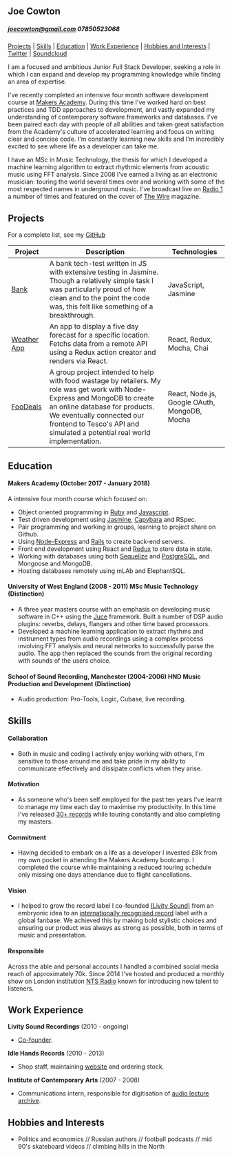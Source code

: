 ## Joe Cowton
##### joecowton@gmail.com 07850523068

[Projects](#projects) | [Skills](#skills) | [Education](#education) | [Work Experience](#experience) | [Hobbies and Interests](#hobbies-and-interests) | [Twitter](http://www.twitter.com/kowton) | [Soundcloud](http://www.soundcloud.com/kowton)

I am a focused and ambitious Junior Full Stack Developer, seeking a role in which I can expand and develop my programming knowledge while finding an area of expertise.

I've recently completed an intensive four month software development course at [Makers Academy](http://www.makersacademy.com/). During this time I've worked hard on best practices and TDD approaches to development, and vastly expanded my understanding of contemporary software frameworks and databases. I've been paired each day with people of all abilities and taken great satisfaction from the Academy's culture of accelerated learning and focus on writing clear and concise code. I'm constantly learning new skills and I'm incredibly excited to see where life as a developer can take me.

I have an MSc in Music Technology, the thesis for which I developed a machine learning algorithm to extract rhythmic elements from acoustic music using FFT analysis. Since 2008 I’ve earned a living as an electronic musician: touring the world several times over and working with some of the most respected names in underground music. I've broadcast live on [Radio 1](http://www.bbc.co.uk/programmes/b03f5w84) a number of times and featured on the cover of [The Wire](https://www.thewire.co.uk/shop/back-issues/issue_355-26647) magazine.

## Projects

For a complete list, see my [GitHub](https://github.com/joecowton)

| Project   | Description | Technologies |
|---        |---         |---           |
|[Bank](https://github.com/joecowton/bank)| A bank tech-test written in JS with extensive testing in Jasmine. Though a relatively simple task I was particularly proud of how clean and to the point the code was, this felt like something of a breakthrough. | JavaScript, Jasmine |
|[Weather App](https://github.com/joecowton/react-redux-weather) | An app to display a five day forecast for a specific location. Fetchs data from a remote API using a Redux action creator and renders via React.| React, Redux, Mocha, Chai |
|[FooDeals](https://github.com/joecowton/foodie)| A group project intended to help with food wastage by retailers. My role was get work with Node-Express and MongoDB to create an online database for products. We eventually connected our frontend to Tesco's API and simulated a potential real world implementation. | React, Node.js, Google OAuth, MongoDB, Mocha |

## Education

#### Makers Academy (October 2017 - January 2018)

A intensive four month course which focused on:
- Object oriented programming in [Ruby](https://github.com/joecowton/rps-challenge) and [Javascript](https://github.com/joecowton/bank).
- Test driven development using [Jasmine](https://github.com/joecowton/gilded-rose), [Capybara](https://github.com/joecowton/makersbnb) and RSpec.
- Pair programming and working in groups, learning to project share on Github.
- Using [Node-Express](https://github.com/joecowton/foodie) and [Rails](https://github.com/joecowton/instagram-challenge) to create back-end servers.
- Front end development using React and [Redux](https://github.com/joecowton/react-redux-weather) to store data in state.
- Working with databases using both [Sequelize](https://github.com/joecowton/database-express) and [PostgreSQL](https://github.com/joecowton/database-express), and Mongoose and MongoDB.
- Hosting databases remotely using mLAb and ElephantSQL.

#### University of West England (2008 - 2011) MSc Music Technology (Distinction)

- A three year masters course with an emphasis on developing music software in C++ using the [Juce](https://juce.com/) framework. Built a number of DSP audio plugins: reverbs, delays, flangers and other time based processors.
- Developed a machine learning application to extract rhythms and instrument types from audio recordings using a complex process involving FFT analysis and neural networks to successfully parse the audio. The app then replaced the sounds from the original recording with sounds of the users choice.

#### School of Sound Recording, Manchester (2004-2006) HND Music Production and Development (Distinction)

- Audio production: Pro-Tools, Logic, Cubase, live recording.

## Skills

#### Collaboration
- Both in music and coding I actively enjoy working with others, I'm sensitive to those around me and take pride in my ability to communicate effectively and dissipate conflicts when they arise.

#### Motivation
- As someone who's been self employed for the past ten years I've learnt to manage my time each day to maximise my productivity. In this time I've released [30+ records](https://www.discogs.com/artist/1606986-Kowton) while touring constantly and also completing my masters.

#### Commitment
- Having decided to embark on a life as a developer I invested £8k from my own pocket in attending the Makers Academy bootcamp. I completed the course while maintaining a reduced touring schedule only missing one days attendance due to flight cancellations.

#### Vision
- I helped to grow the record label I co-founded [(Livity Sound)](https://livitysound.bandcamp.com/) from an embryonic idea to an [internationally recognised record](https://www.residentadvisor.net/features/1970) label with a global fanbase. We achieved this by making bold stylistic choices and ensuring our product was always as strong as possible, both in terms of music and presentation.

#### Responsible
Across the able and personal accounts I handled a combined social media reach of approximately 70k. Since 2014 I've hosted and produced a monthly show on London institution [NTS Radio](https://www.nts.live/shows/livity-sound) known for introducing new talent to listeners.

## Work Experience

**Livity Sound Recordings** (2010 - ongoing)    

- [Co-founder](http://livitysound.com/).

**Idle Hands Records** (2010 - 2013)   

- Shop staff, maintaining [website](https://idlehandsbristol.com) and ordering stock.

**Institute of Contemporary Arts** (2007 - 2008)

- Communications intern, responsible for digitisation of [audio lecture archive](https://www.ica.art/audio).

## Hobbies and Interests

- Politics and economics // Russian authors // football podcasts // mid 90's skateboard videos // climbing hills in the North
